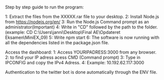 Step by step guide to run the program:

1: Extract the files from the XXXXX.rar file to your desktop.
2: Install Node.js from https://nodejs.org/en/
3: Run the Node.js Command prompt as an administrator(Important)
4: Write in "CD" followed by the path to the folder. (example: CD C:\Users\janni\Desktop\Final AE\Opdateret Eksamen\MiniEX_09)
5: Write npm start
6: The software is now running with all the dependencies listed in the package.json file.


Access the dashboard:
1: Access YOURIPADRESS:3000 from any browser.
2: to find your IP adress acess CMD (Command prompt)
3: Type in IPCONFIG and copy the IPv4 Adress.
4: Example: 10.192.62.117:3000

Authentication to the twitter bot is done automatically through the ENV file.
